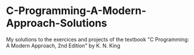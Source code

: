 # C-Programming-A-Modern-Approach-Solutions
My solutions to the exercices and projects of the textbook "C Programming: A Modern Approach, 2nd Edition" by K. N. King
